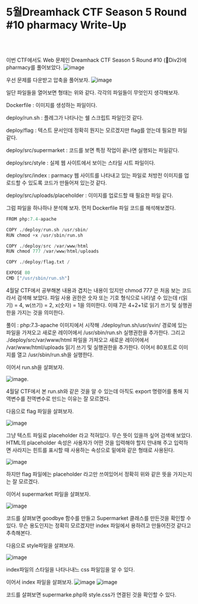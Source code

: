 <!DOCTYPE html>
<html>
<head>
        <link rel="stylesheet" type="text/css" href="sytle.css">
</head>
<body>
        <h1>5월Dreamhack CTF Season 5 Round #10 pharmacy Write-Up</h1>
</body>
<br>
<br>
</html>

이번 CTF에서도 Web 문제인 Dreamhack CTF Season 5 Round #10 (🌱Div2)에 pharmacy를 풀어보았다.
![image](https://github.com/teatree32/writeup/assets/164837312/48715c36-a1bf-4414-a1e9-0fccfca4fa5b)

우선 문제를 다운받고 압축을 풀어보자.
![image](https://github.com/teatree32/writeup/assets/164837312/4d1bf3d9-7f3c-405d-a03f-a056987dc30a)

일단 파일들을 열어보면 형태는 위와 같다. 각각의 파일들이 무엇인지 생각해보자.

Dockerfile : 이미지를 생성하는 파일이다.

deploy/run.sh : 플레그가 나타나는 쉘 스크립트 파일인것 같다.

deploy/flag : 텍스트 문서인데 정확히 뭔지는 모르겠지만 flag를 얻는데 필요한 파일 같다.

deploy/src/supermarket : 코드를 보면 특정 작업이 끝나면 실행되는 파일같다.

deploy/src/style : 실제 웹 사이트에서 보이는 스타일 시트 파일이다.

deploy/src/index : parmacy 웹 사이트를 나타내고 있는 파일로 처방전 이미지를 업로드할 수 있도록 코드가 만들어져 있는것 같다.

deploy/src/uploads/placeholder : 이미지를 업로드할 때 필요한 파일 같다.

그럼 파일을 하나하나 분석해 보자. 먼저 Dockerfile 파일 코드를 해석해보겠다.
```python
FROM php:7.4-apache

COPY ./deploy/run.sh /usr/sbin/
RUN chmod +x /usr/sbin/run.sh

COPY ./deploy/src /var/www/html
RUN chmod 777 /var/www/html/uploads

COPY ./deploy/flag.txt /

EXPOSE 80
CMD ["/usr/sbin/run.sh"]
```

4월달 CTF에서 공부해본 내용과 겹치는 내용이 있지만 chmod 777 은 처음 보는 코드라서 검색해 보았다.
파일 사용 권한은 숫자 또는 기호 형식으로 나타낼 수 있는데 r(읽기) = 4, w(쓰기) = 2, x(숫자) = 1을 의미한다. 이때 7은 4+2+1로 읽기 쓰기 및 실행권한을 가지는 것을 의미한다.

풀이 : php:7.3-apache 이미지에서 시작해 ./deploy/run.sh/usr/svin/ 경로에 있는 파일을 가져오고 새로운 레이어에서 /usr/sbin/run.sh 실행권한을 추가한다. 그리고 ./deploy/src/var/www/html 파일을 가져오고 새로운 레이어에서 /var/www/html/uploads 읽기 쓰기 및 실행권한을 추가한다. 이어서 80포트로 이미지를 열고 /usr/sbin/run.sh을 실행한다.

이어서 run.sh을 살펴보자.

![image](https://github.com/teatree32/writeup/assets/164837312/cf74bc1d-deb8-44ec-b1a5-2d6412370e92).

4월달 CTF에서 본 run.sh와 같은 것을 알 수 있는데 아직도 export 명령어를 통해 지역변수를 전역변수로 만드는 이유는 잘 모르겠다.

다음으로 flag 파일을 살펴보자.

![image](https://github.com/teatree32/writeup/assets/164837312/75712750-cb69-4b3a-bb1e-edc07f52b45c)

그냥 텍스트 파일로 placeholder 라고 적혀있다. 무슨 뜻이 있을까 싶어 검색애 보았다.
HTML의 placeholder 속성은 사용자가 어떤 것을 입력해야 할지 안내해 주고 입력하면 사라지는 힌트를 표시할 때 사용하는 속성으로 밑에와 같은 형태로 사용된다.

![image](https://github.com/teatree32/writeup/assets/164837312/9dcf8fa8-e109-4fa2-829f-6ae0014156a1)

하지만 flag 파일에는 placeholder 라고만 쓰여있어서 정확히 위와 같은 뜻을 가지는지는 잘 모르겠다.

이어서 supermarket 파일을 살펴보자.

![image](https://github.com/teatree32/writeup/assets/164837312/086203cc-d93f-4aeb-a293-e8e870529ad3)

코드를 살펴보면 goodbye 함수를 만들고 Supermarket 클래스를 만든것을 확인할 수 있다. 무슨 용도인지는 정확히 모르겠지만 index 파일에서 용하려고 만들어진것 같다고 추측해본다.

다음으로 style파일을 살펴보자.

![image](https://github.com/teatree32/writeup/assets/164837312/1c58b6af-7f4c-444d-9778-b19a86f85d2d)

index파일의 스타일을 나타나내느 css 파일임을 알 수 있다.

이어서 index 파일을 살펴보자.
![image](https://github.com/teatree32/writeup/assets/164837312/20d0292c-ae48-4fc1-9116-44b6baeb13bb)
![image](https://github.com/teatree32/writeup/assets/164837312/96cf1cc8-092f-43cf-afb8-e021c98bc69a)

코드를 살펴보면 supermarke.php와 style.css가 연결된 것을 확인할 수 있다.



